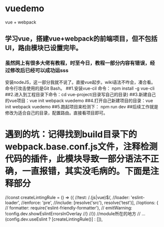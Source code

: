 # vuedemo
vue + webpack
## 学习vue，搭建vue+webpack的前端项目，但不包括UI，路由模块已设置完毕。
###   虽然网上有很多大佬有教程，时至今日，教程一部分内容有错误，经过修改后已经可以成功运sss
安装nodeJS，这一部分我就不说了。直接vue起步。wiki语法不咋会，凑合看。命令行攻击使用的是Git Bash。
##1.安装vue-cil 命令： npm install -g vue-cli
##2.进入到工程目录下命令：cd  vue-project(目录写自己的目录)
##3.新建自己的vue项目：vue init webpack vuedemo
##4.打开自己新建项目的目录：vue init webpack vuedemo
##5.跑起项目来检测下： npm run dev
##后续工作就是修改为适合自己的目录，配置路由。直接看项目即可。
# 遇到的坑：记得找到build目录下的webpack.base.conf.js文件，注释检测代码的插件，此模块导致一部分语法不正确，一直报错，其实没毛病的。下面是注释部分
//const createLintingRule = () => ({
//test: /\.(js|vue)$/,
//loader: 'eslint-loader',
//enforce: 'pre',
//include: [resolve('src'), resolve('test')],
//options: {
//  formatter: require('eslint-friendly-formatter'),
//  emitWarning: !config.dev.showEslintErrorsInOverlay
//}
//})
//module所在的地方
//   ...(config.dev.useEslint ? [createLintingRule()] : []),
